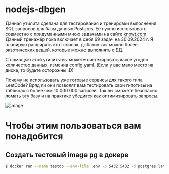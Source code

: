 # nodejs-dbgen
Данная утилита сделана для тестирования и тренировки выполнения SQL запросов для базы данных Postgres. Её нужно использовать совместно с придуманными мною задачами на сайте [knowt.com](https://knowt.com/flashcards/8ccb3fe7-6631-4ded-9c58-fceb50b666da). Данный тренажёр пока включает в себя 69 задач на 30.09.2024 г. Я планирую расширять этот список, добавив как можно более экзотических вещей, которые можно выполнять с БД.

С помощью этой утилиты вы можете синтезировать какое угодно количество данных, изменив config.yaml. (Если у вас мало место на диске, то будьте осторожны :D)

Почему не использовать уже готовые сервисы для такого типа LeetCode? Вряд ли они позволят вам тестировать свои гипотизы на таблицах с более чем 10 000 000
записей. Так вы сможете безопасно ломать эту базу и на практике убедится как оптимизировать запросы.

![image](https://github.com/user-attachments/assets/1e3dc209-d1e6-46cd-9356-ce0945fbcfb2)

# Чтобы этим пользоваться вам понадобится 
## Создать тестовый image pg в докере
```bash
$ docker run --name testdb --env-file .env -p 5432:5432 -d postgres:latest
```
##
